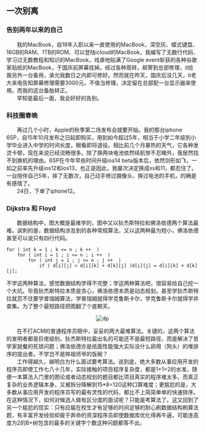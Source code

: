 ## 一次别离

### 告别两年以来的自己
&#160; &#160; &#160; &#160;我的MacBook，自18年入职以来一直使用的MacBook，深空灰、蝶式键盘、16GB的RAM、1TB的ROM、可以登陆icloud的MacBook，我编写了无数行代码、学习过无数教程和知识的MacBook，戏虐地贴满了Google event斩获的各种谷歌家贴纸的MacBook，于国庆前屏幕挂掉。经过各种周转，邮寄到总部修理，it给我另外一台备用，承允我数日之内即可修好。然而就在昨天，国庆后没几天，it老大来电告知屏幕修理需要3000元，不值当修理，决定留在总部配一台显示器来使用。而我的这台备胎转正。
<br/>
&#160; &#160; &#160; &#160;早知是最后一面，我会好好的告别。
<br/>
### 科技圈春晚
&#160; &#160; &#160; &#160;再过几个小时，Apple的秋季第二场发布会就要开始。我的那台iphone 6SP，自15年10月发布之日起即购买，用到如今超过5年，相当于小学二年级到小学毕业进入中学的时间长度，眼看即将退役。相比前几个月暴热的天气，它各种发烫卡顿，现在来说已经流畅很多。除了换两块电池依然续航惨不忍睹外，我居然找不到换机的理由。6SP在今年早些时间升级ios14 beta版本后，依然剑形如飞，一如之前率先升级ios12和ios13，也正是因此，我屡次决定换成xs和11，都忍住了。一台陪伴自己5年，摔了无数次，自己动手修过摄像头、换过电池的手机，的确是有感情了。
<br/>
&#160; &#160; &#160; &#160;24日，下单了iphone12。
### Dijkstra 和 Floyd 
&#160; &#160; &#160; &#160;数据结构中，图大概是最难学的，图中又以狄杰斯特拉和佛洛依德两个算法最难。讽刺的是，数据结构涉及到的各种常规算法，又以这两种最为短小，佛洛依德甚至可以说只有四行代码。

```
for ( int k = 1 ; k <= n ; k ++  )
    for ( int i = 1 ; i <= n ; i ++  )
        for ( int j = 1 ; j <= n ; j ++  )
            if ( d[i][j] > d[i][k] + d[k][j] )d[i][j] = d[i][k] + d[k][j];

```

不学这两种算法，感觉数据结构学得不完整；学这两种算法吧，很容易给自己挖一个大坑。毕竟狄杰斯特拉本质是贪心，佛洛依德本质是动态规划。甚至学狄杰斯特拉就忍不住要学普瑞姆算法，学普瑞姆就得学克鲁斯卡尔，学克鲁斯卡尔就得学并查集。为了整个最短路径把图翻了个底朝天。
<p align="center">
  <img src="https://s1.ax1x.com/2020/10/26/BuoAWn.png" alt="dp">
</p>
&#160; &#160; &#160; &#160;在不打ACM的普通程序员眼中，妥妥的两大最难算法。关键的，这两个算法的发明者都是巨佬级别。狄杰斯特拉最出名的可能还不是最短路径，而是解决了哲学家就餐的死锁问题；佛洛依德亦是纸面性能强大实际没什么卵用（狗头）的堆排序的提出者。不学岂不是摔祖师爷的饭碗？
<br/>
&#160; &#160; &#160; &#160;工作得越久，越明白为什么面试要考算法。说到底，绝大多数从事应用开发的程序员即使工作七八十几年，实际接触的项目程序复杂度，都是1+1=2的水准，随便一本算法入门里的图论或者动态规划的题目都比项目真实的程序难太多。而真正复杂的业务逻辑本身，又被拆分降解到15*8=120这种口算难度；更尴尬的是，大多数从事应用开发的程序员写的最有灵性的代码，都比不上简简单单的快速排序。在这种情况下，如何对候选人做有区分度的面试呢？只能是考算法了。这又回到了另一个尴尬的现实：只有应届在校生才有足够的时间足够的耐心刷数据结构刷算法题，有丰富开发经验却疲于奔命的资深程序员即使数据库优化得再牛逼，可能连高度为2的B+树包含的最多的关键字个数这种问题都答不出。